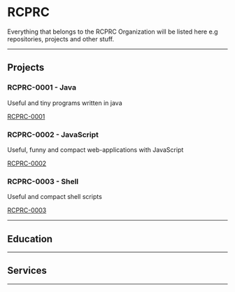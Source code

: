 # RCPRC
Everything that belongs to the RCPRC Organization will be listed here e.g repositories, projects and other stuff.

---

## Projects

### RCPRC-0001 - Java
Useful and tiny programs written in java

[RCPRC-0001](https://github.com/RCPRC/RCPRC-0001)

### RCPRC-0002 - JavaScript
Useful, funny and compact web-applications with JavaScript

[RCPRC-0002](https://github.com/RCPRC/RCPRC-0002)

### RCPRC-0003 - Shell
Useful and compact shell scripts

[RCPRC-0003](https://github.com/RCPRC/RCPRC-0003)

---

## Education

---

## Services

---
